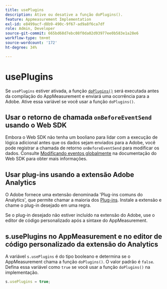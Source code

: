 ```yaml
---
title: usePlugins
description: Ative ou desative a função doPlugins().
feature: Appmeasurement Implementation
exl-id: e8499acf-d8b9-490c-9f67-ad9a8f6ca7df
role: Admin, Developer
source-git-commit: 665bd68d7ebc08f0da02d93977ee0b583e1a28e6
workflow-type: tm+mt
source-wordcount: '172'
ht-degree: 34%

---
```


# usePlugins

Se `usePlugins` estiver ativada, a função [`doPlugins()`](../functions/doplugins.md) será executada antes da compilação do AppMeasurement e enviará uma ocorrência para a Adobe. Ative essa variável se você usar a função `doPlugins()`.

## Usar o retorno de chamada `onBeforeEventSend` usando o Web SDK

Embora o Web SDK não tenha um booliano para lidar com a execução de lógica adicional antes que os dados sejam enviados para a Adobe, você pode registrar a chamada de retorno `onBeforeEventSend` para modificar os dados. Consulte [Modificando eventos globalmente](https://experienceleague.adobe.com/docs/experience-platform/edge/fundamentals/tracking-events.html?lang=pt-BR#modifying-events-globally) na documentação do Web SDK para obter mais informações.

## Usar plug-ins usando a extensão Adobe Analytics

O Adobe fornece uma extensão denominada &#39;Plug-ins comuns do Analytics&#39;, que permite chamar a maioria dos [Plug-ins](../plugins/impl-plugins.md). Instale a extensão e chame o plug-in desejado em uma regra.

Se o plug-in desejado não estiver incluído na extensão do Adobe, use o editor de código personalizado após a sintaxe do AppMeasurement.

## s.usePlugins no AppMeasurement e no editor de código personalizado da extensão do Analytics

A variável `s.usePlugins` é do tipo booleano e determina se o AppMeasurement chama a função `doPlugins()`. O valor padrão é `false`. Defina essa variável como `true` se você usar a função `doPlugins()` na implementação.

```js
s.usePlugins = true;
```
